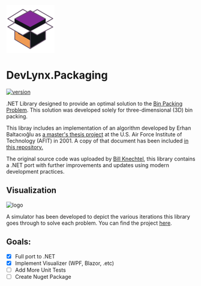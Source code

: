 <img src="./res/pack.svg" width="128" alt="logo">

# DevLynx.Packaging 
[![version](https://img.shields.io/badge/version-1.0-yellow.svg)](https://semver.org)

.NET Library designed to provide an optimal solution to the [Bin Packing Problem](https://en.wikipedia.org/wiki/Bin_packing_problem). This solution was developed solely for three-dimensional (3D) bin packing.

This libray includes an implementation of an algorithm developed by Erhan Baltacıoğlu as [a master's thesis project](https://www.inderscienceonline.com/doi/abs/10.1504/IJOR.2006.009300) at the U.S. Air Force Institute of Technology (AFIT) in 2001. A copy of that document has been included [in this repository.](./docs/Three%20Dimensional%20Pallet-Packing%20Problem%20A%20Human%20Intelligence-based%20Heuristic%20Approach.pdf)

The original source code was uploaded by [Bill Knechtel](https://github.com/wknechtel/3d-bin-pack), this library contains a .NET port with further improvements and updates using modern development practices.

## Visualization
<img src="./res/sim.gif"  alt="logo">

A simulator has been developed to depict the various iterations this library goes through to solve each problem. You can find the project [here](./src/DevLynx.Packaging.Visualizer).




## Goals: 
 - [x] Full port to .NET
 - [x] Implement Visualizer (WPF, Blazor, .etc)
 - [ ] Add More Unit Tests
 - [ ] Create Nuget Package